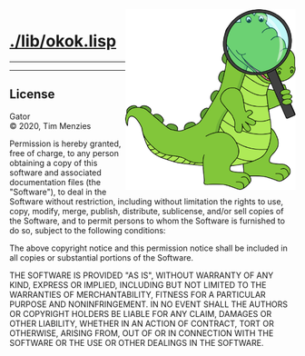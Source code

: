 <a name=top>
<img width=300 align=right src="https://raw.githubusercontent.com/timm/gator/main/docs/img/gator.png">

# [./lib/okok.lisp](/src/./lib/okok.lisp)

--------

<hr>


## License

Gator   
&copy; 2020, Tim Menzies

Permission is hereby granted, free of charge, to any person obtaining
a copy of this software and associated documentation files (the
"Software"), to deal in the Software without restriction, including
without limitation the rights to use, copy, modify, merge, publish,
distribute, sublicense, and/or sell copies of the Software, and to
permit persons to whom the Software is furnished to do so, subject
to the following conditions:

The above copyright notice and this permission notice shall be
included in all copies or substantial portions of the Software.

THE SOFTWARE IS PROVIDED "AS IS", WITHOUT WARRANTY OF ANY KIND,
EXPRESS OR IMPLIED, INCLUDING BUT NOT LIMITED TO THE WARRANTIES OF
MERCHANTABILITY, FITNESS FOR A PARTICULAR PURPOSE AND NONINFRINGEMENT.
IN NO EVENT SHALL THE AUTHORS OR COPYRIGHT HOLDERS BE LIABLE FOR
ANY CLAIM, DAMAGES OR OTHER LIABILITY, WHETHER IN AN ACTION OF
CONTRACT, TORT OR OTHERWISE, ARISING FROM, OUT OF OR IN CONNECTION
WITH THE SOFTWARE OR THE USE OR OTHER DEALINGS IN THE SOFTWARE.
